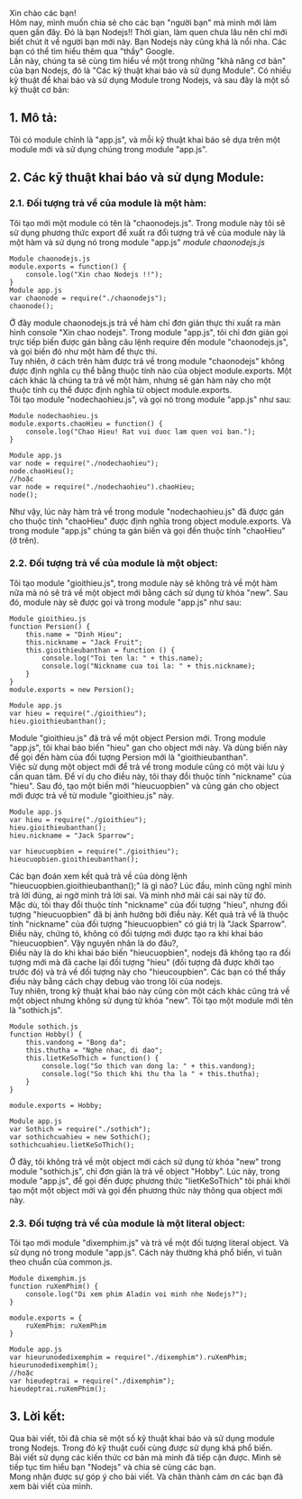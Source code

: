 Xin chào các bạn!<br/>
Hôm nay, mình muốn chia sẻ cho các bạn "người bạn" mà mình mới làm quen gần đây. Đó là bạn Nodejs!!
Thời gian, làm quen chưa lâu nên chỉ mới biết chút ít về người bạn mới này.
Bạn Nodejs này cũng khá là nổi nha. Các bạn có thể tìm hiểu thêm qua "thầy" Google.<br/>
Lần này, chúng ta sẽ cùng tìm hiểu về một trong những "khả năng cơ bản" của bạn Nodejs, đó là "Các kỹ thuật khai báo và sử dụng Module".
Có nhiều kỹ thuật để khai báo và sử dụng Module trong Nodejs, và sau đây là một số kỹ thuật cơ bản:

## **1. Mô tả:**
Tôi có module chính là "app.js", và mỗi kỹ thuật khai báo sẽ dựa trên một module mới và sử dụng chúng trong module "app.js".

## **2. Các kỹ thuật khai báo và sử dụng Module:**
### **2.1. Đối tượng trả về của module là một hàm:**
Tôi tạo mới một module có tên là "chaonodejs.js". Trong module này tôi sẽ sử dụng phương thức export để xuất ra đổi tượng trả về của module này là một hàm và sử dụng nó trong module "app.js"
*module chaonodejs.js*
```
Module chaonodejs.js
module.exports = function() {
    console.log("Xin chao Nodejs !!");
}
Module app.js
var chaonode = require("./chaonodejs");
chaonode();
```
Ở đây module chaonodejs.js trả về hàm chỉ đơn giản thực thi xuất ra màn hình console "Xin chao nodejs".
Trong module "app.js", tôi chỉ đơn giản gọi trực tiếp biến được gán bằng câu lệnh require đến module "chaonodejs.js",  và gọi biến đó như một hàm để thực thi. <br/>
Tuy nhiên, ở cách trên hàm được trả về trong module "chaonodejs" không được định nghĩa cụ thể bằng thuộc tính nào của object module.exports. Một cách khác là chúng ta trả về một hàm, nhưng sẽ gán hàm này cho một thuộc tính cụ thể được định nghĩa từ object module.exports.<br/>
Tôi tạo module "nodechaohieu.js", và gọi nó trong module "app.js" như sau:
```
Module nodechaohieu.js
module.exports.chaoHieu = function() {
    console.log("Chao Hieu! Rat vui duoc lam quen voi ban.");
}

Module app.js
var node = require("./nodechaohieu");
node.chaoHieu();
//hoặc
var node = require("./nodechaohieu").chaoHieu;
node();
```
Như vậy, lúc này hàm trả về trong module "nodechaohieu.js" đã được gán cho thuộc tính "chaoHieu" được định nghĩa trong object module.exports. Và trong module "app.js" chúng ta gán biến và gọi đến thuộc tính "chaoHieu" (ở trên).
### **2.2. Đối tượng trả về của module là một object:**
Tôi tạo module "gioithieu.js", trong module này sẽ không trả về một hàm nữa mà nó sẽ trả về một object mới bằng cách sử dụng từ khóa "new". Sau đó, module này sẽ được gọi và trong module "app.js" như sau:
```
Module gioithieu.js
function Persion() {
    this.name = "Dinh Hieu";
    this.nickname = "Jack Fruit";
    this.gioithieubanthan = function () {
        console.log("Toi ten la: " + this.name);
        console.log("Nickname cua toi la: " + this.nickname);
    }
}
module.exports = new Persion();

Module app.js
var hieu = require("./gioithieu");
hieu.gioithieubanthan();
```
Module "gioithieu.js" đã trả về một object Persion mới. Trong module "app.js", tôi khai báo biến "hieu" gan cho object mới này. Và dùng biến này để gọi đến hàm của đối tượng Persion mới là "gioithieubanthan".<br/>
Việc sử dụng một object mới để trả về trong module cũng có một vài lưu ý cần quan tâm. Để ví dụ cho điều này, tôi thay đổi thuộc tính "nickname" của "hieu". Sau đó, tạo một biến mới "hieucuopbien" và cũng gán cho object mới được trả về từ module "gioithieu.js" này.
```
Module app.js
var hieu = require("./gioithieu");
hieu.gioithieubanthan();
hieu.nickname = "Jack Sparrow";

var hieucuopbien = require("./gioithieu");
hieucuopbien.gioithieubanthan();
```
Các bạn đoán xem kết quả trả về của dòng lệnh "hieucuopbien.gioithieubanthan();" là gì nào? Lúc đầu, mình cũng nghĩ mình trả lời đúng, ai ngờ mình trả lời sai. Và mình nhớ mãi cái sai này từ đó.<br/>
Mặc dù, tôi thay đổi thuộc tính "nickname" của đối tượng "hieu", nhưng đối tượng "hieucuopbien" đã bị ảnh hưởng bởi điều này. Kết quả trả về là thuộc tính "nickname" của đối tượng "hieucuopbien" có giá trị là "Jack Sparrow". Điều này, chứng tỏ, không có đối tượng mới được tạo ra khi khai báo "hieucuopbien". Vậy nguyên nhân là do đâu?,<br/>
Điều này là do khi khai báo biến "hieucuopbien", nodejs đã không tạo ra đối tượng mới mà đã cache lại đối tượng "hieu" (đối tượng đã được khởi tạo trước đó) và trả về đối tượng này cho "hieucoupbien". Các bạn có thể thấy điều này bằng cách chạy debug vào trong lõi của nodejs.<br/>
Tuy nhiên, trong kỹ thuật khai báo này cũng còn một cách khác cũng trả về một object nhưng không sử dụng từ khóa "new". Tôi tạo một module mới tên là "sothich.js".
```
Module sothich.js
function Hobby() {
    this.vandong = "Bong da";
    this.thutha = "Nghe nhac, di dao";
    this.lietKeSoThich = function() {
        console.log("So thich van dong la: " + this.vandong);
        console.log("So thich khi thu tha la " + this.thutha);
    }
}

module.exports = Hobby;

Module app.js
var Sothich = require("./sothich");
var sothichcuahieu = new Sothich();
sothichcuahieu.lietKeSoThich();
```
Ở đây, tôi không trả về một object mới cách sử dụng từ khóa "new" trong module "sothich.js", chỉ đơn giản là trả về object "Hobby". Lúc này, trong module "app.js", để gọi đến được phương thức "lietKeSoThich" tôi phải khởi tạo một một object mới và gọi đến phương thức này thông qua object mới này.
### **2.3. Đối tượng trả về của module là một literal object:**
Tôi tạo mới module "dixemphim.js" và trả về một đối tượng literal object. Và sử dụng nó trong module "app.js". Cách này thường khá phổ biến, vì tuân theo chuẩn của common.js.
```
Module dixemphim.js
function ruXemPhim() {
    console.log("Di xem phim Aladin voi minh nhe Nodejs?");
}

module.exports = {
    ruXemPhim: ruXemPhim
}

Module app.js
var hieurunodedixemphim = require("./dixemphim").ruXemPhim;
hieurunodedixemphim();
//hoặc
var hieudeptrai = require("./dixemphim");
hieudeptrai.ruXemPhim();
```
## **3. Lời kết:**
Qua bài viết, tôi đã chia sẽ một số kỹ thuật khai báo và sử dụng module trong Nodejs. Trong đó kỹ thuật cuối cùng được sử dụng khá phổ biến. <br/>
Bài viết sử dụng các kiến thức cơ bản mà mình đã tiếp cận được. Mình sẽ tiếp tục tìm hiểu bạn "Nodejs" và chia sẻ cùng các bạn.<br/>
Mong nhận được sự góp ý cho bài viết. Và chân thành cảm ơn các bạn đã xem bài viết của mình.